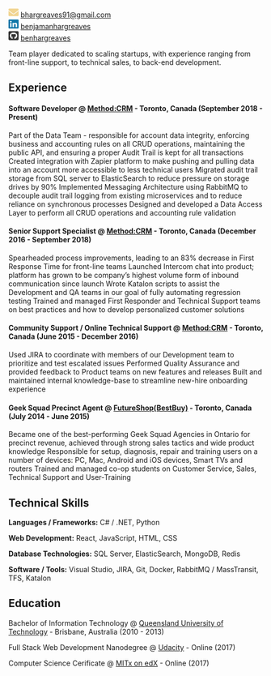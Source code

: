 <img src="images\envelope-solid.svg" width="20" height="20" > [bhargreaves91@gmail.com](mailto:bhargreaves91@gmail.com)  
<img src="images\linkedin-brands.svg" width="20" height="20" > [benjamanhargreaves](https://www.linkedin.com/in/benjamanhargreaves/)  
<img src="images\github-square-brands.svg" width="20" height="20" >  [benhargreaves](https://github.com/benhargreaves)  

Team player dedicated to scaling startups, with experience ranging from front-line support, to technical sales, to back-end development.

## Experience

#### Software Developer @ [Method:CRM](https://www.method.me/) - Toronto, Canada (September 2018 - Present)
Part of the Data Team - responsible for account data integrity, enforcing business and accounting rules on all CRUD operations, maintaining the public API, and ensuring a proper Audit Trail is kept for all transactions
Created integration with Zapier platform to make pushing and pulling data into an account more accessible to less technical users
Migrated audit trail storage from SQL server to ElasticSearch to reduce pressure on storage drives by 90%
Implemented Messaging Architecture using RabbitMQ to decouple audit trail logging from existing microservices and to reduce reliance on synchronous processes
Designed and developed a Data Access Layer to perform all CRUD operations and accounting rule validation

#### Senior Support Specialist @ [Method:CRM](https://www.method.me/) - Toronto, Canada (December 2016 - September 2018)
Spearheaded process improvements, leading to an 83% decrease in First Response Time for front-line teams
Launched Intercom chat into product; platform has grown to be company’s highest volume form of inbound communication since launch
Wrote Katalon scripts to assist the Development and QA teams in our goal of fully automating regression testing
Trained and managed First Responder and Technical Support teams on best practices and how to develop personalized customer solutions

#### Community Support / Online Technical Support @ [Method:CRM](https://www.method.me/) - Toronto, Canada (June 2015 - December 2016)
Used JIRA to coordinate with members of our Development team to prioritize and test escalated issues
Performed Quality Assurance and provided feedback to Product teams on new features and releases
Built and maintained internal knowledge-base to streamline new-hire onboarding experience

#### Geek Squad Precinct Agent @ [FutureShop(BestBuy)](http://futureshop.ca/) - Toronto, Canada (July 2014 - June 2015)
Became one of the best-performing Geek Squad Agencies in Ontario for precinct revenue, achieved through strong sales tactics and wide product knowledge
Responsible for setup, diagnosis, repair and training users on a number of devices: PC, Mac, Android and iOS devices, Smart TVs and routers
Trained and managed co-op students on Customer Service, Sales, Technical Support and User-Training

## Technical Skills
**Languages / Frameworks:**
C# / .NET, Python

**Web Development:**
React, JavaScript, HTML, CSS

**Database Technologies:**
SQL Server, ElasticSearch, MongoDB, Redis

**Software / Tools:**
Visual Studio, JIRA, Git, Docker, RabbitMQ / MassTransit, TFS, Katalon

## Education
Bachelor of Information Technology @ [Queensland University of Technology](https://www.qut.edu.au/) - Brisbane, Australia (2010 - 2013)

Full Stack Web Development Nanodegree @ [Udacity](https://confirm.udacity.com/QFHFNKKV) - 
Online (2017)

Computer Science Cerificate @ [MITx on edX](https://courses.edx.org/certificates/a8fa66e1550b4ec6acc896fe5bc4b94e) - Online (2017)